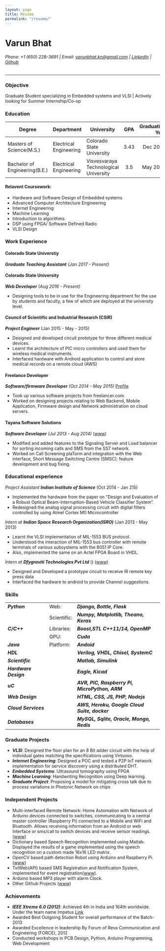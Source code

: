 ```yaml
---
layout: page
title: Resume
permalink: "/resume/"
---
```


# Varun Bhat
###### Phone: +1 (650) 228-3691 | Email: varunbhat.kn@gmail.com | [LinkedIn](https://www.linkedin.com/in/varunbhatkn) | [Github](https://github.com/varunbhat)
_____

### Objective
Graduate Student specializing in Embedded systems and VLSI | Actively looking for Summer Internship/Co-op

### Education

| Degree | Department  |      University      |  GPA | Graduation Year |
|-----|----|----|:---:|---:|
| Masters of Science(M.S.)| Electrical Engineering | Colorado State University | 3.43 | Dec 2017 |
| Bachelor of Engineering(B.E.)| Electrical Engineering | Visvesvaraya Technological University | 3.5 | May 2013 |

#### Relavent Coursework:
* Hardware and Software Design of Embedded systems
* Advanced Computer Architecture Engineering 
* Internet Engineering
* Machine Learning
* Introduction to algorithms
* DSP using FPGA/ Software Defined Radio
* VLSI Design

### Work Experience

#### Colorado State Universtiy
***Graduate Teaching Assistant*** _(Jan 2017 - Present)_


#### Colorado State University  
***Web Developer*** _(Aug 2016 - Present)_
* Designing tools to be in use for the Engineering department for the use by students and faculty, a few of which are deployed at the university level.

#### Council of Scientific and Industrial Research (CSIR)
***Project Engineer***  (Jan 2015 - May - 2015) 
* Designed and developed circuit prototype for three different medical devices.
* Learnt the architecture of PIC micro controllers and used them for wireless medical instruments.
* Interfaced hardware with Android application to control and store medical records on a remote cloud (AWS)

#### Freelance Developer 
***Software/firmware Developer*** _(Oct 2014 - May 2015)_ [Profile](https://www.freelancer.in/u/varunbhatkn.html)
* Took up various software projects from freelancer.com.
* Worked on designing projects relating to Web Backend, Mobile Application, Firmware design and Network administration on cloud servers.

#### Tayana Software Solutions
***Software Developer*** _(Jul 2013 - Aug 2014)_ ([www](http://tayanasoftware.com/))
* Modified and added features to the Signaling Server and Load balancer for sorting incoming calls and SMS from the SS7 network.
* Worked on Call Screening plaTorm and integration with the Web interface, Short Message Switching Centre (SMSC); feature development and bug fixing.


### Educational experience
_Project Assistant_ ***Indian Institute of Science*** (Oct 2014 - Jan 215)
* Implemented the hardware from the paper on “Design and Evaluation of a Robust Optical Beam-Interruption-Based Vehicle Classifier System”. 
* Redesigned the  analog signal processing circuit with digital filters controlled by using Atmel Cortex M0 Microcontroller 

_Intern at_ ***Indian Space Research Organization(ISRO)*** (Jan 2013 - May 2013)
* Learnt the VLSI implementation of MIL-1553 BUS protocol.
* Understood the interaction of MIL-1553 bus controller with remote terminals of various subsystems with the 8051 IP Core.
* Also, implemented the same on an Actel FPGA Board in VHDL.

_Intern at_ ***Dfygraviti Technologies Pvt Ltd*** () ([www](http://dfygraviti.com/))
* Designed and Developed a prototype circuit to receive IR remote key press data
* Interfaced the hardware to android to provide Channel suggestions.

### Skills
|  |   ||
|:---|:---| --- |
| ***Python*** | Web:| ***Django, Bottle, Flask*** |
|              | Scientific: |***Numpy, Matplotlib, Theano, Keras*** |
| ***C/C++***  | Libraries: | ***Boost,STL C++11/14, OpenMP*** |
|              | GPU:       | ***Cuda***   |
| ***Java***   | Platform:  | ***Andoid*** |
| ***HDL*** | | ***Verilog, VHDL, Chisel, SystemC*** |
| ***Scientific*** | | ***Matlab, Simulink*** |
| ***Hardware Design***| | ***Eagle, Kicad*** |
| ***uC*** | | ***AVR, PIC, Raspberry Pi, MicroPython, ARM*** | 
| ***Web Design*** | | ***HTML, CSS, JS, PHP, Nodejs*** |
| ***Cloud Services***| | ***AWS, Heroku, Google Cloud Suite, docker*** |
| ***Databases*** | | ***MySQL, Sqlite, Oracle, Mongo, Redis***  |
  

### Graduate Projects
* ***VLSI***:  Designed the floor plan for an 8 Bit adder circuit with the help of individual gates matching the specifications using Virtuoso.
* ***Internet Engineering***: Designed a POC and tested a P2P IoT network implementation for service discovery using a distributed DHT.
* ***Embedded Systems***: Ultrasound tomography using FPGA
* ***Machine Learning***: Handwriting Recognition using Deep learning. 
* ***Graduate Project***: Proposing a model for mitigating cross talk due to process variations in Photonic Network on chips

### Independent Projects
* Multi-interfaced  Remote  Network:  Home Automation  with  Network  of Arduino  devices  connected  to  switches,  communicating  to  a  central  master controller (Raspberry Pi) connected to a Mobile and WiFi and Bluetooth. Allows receiving information from an Android or web Interface or sms/call to switch devices and receive sensor readings. ([www]((https://github.com/varunbhat/Home-Automation-Internet)))
* Dictionary based Speech Recognition implemented using Matlab. Displayed the results of a game implemented using the speech recognition on a custom made 16x16 LED matrix. 
* OpenCV based path detection Robot using Arduino and Raspberry Pi. ([www](https://github.com/varunbhat/An-eye-for-the-blind-bot))
* TxtWeb(API) based SMS Registration and Notification System, implemented for event registration([www](https://github.com/varunbhat/Life-with-sms)).
* Arduino based MP3 player with alarm Clock.
* Other Github Projects ([www](https://github.com/varunbhat/Arduino-Hardware-Projects))
 
### Achievements
* ***IEEE Xtreme 6.0 (2012)***: Achieved 4th in India and 164th worldwide. Under the team name Impetus [Link](https://www.ieee.org/membership_services//Final_Results_2012.pdf)
* Awarded Best Outgoing Student for overall performance of the Batch-2013
* Awarded Excellence in leadership By Forum of Reva Communication and Engineering (FORCE), 2012
* Conducted workshops in PCB Design, Python, Arduino Programming, Web Development